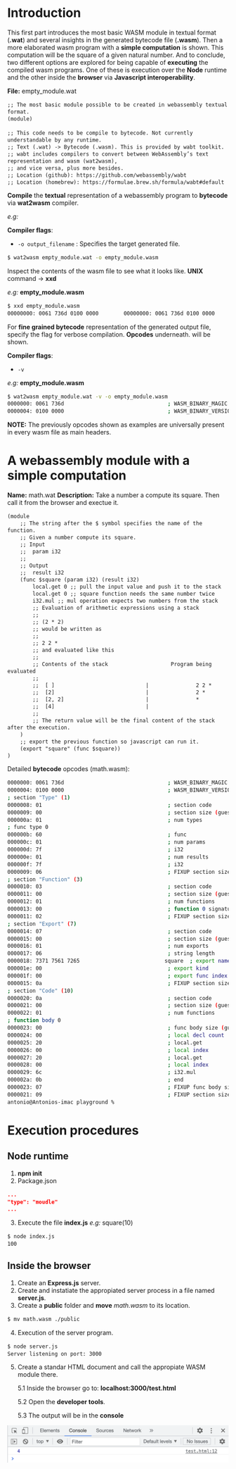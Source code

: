 # Introduction

This first part introduces the most basic WASM module in textual format (**.wat**) and several insights in the generated bytecode file (**.wasm**). Then a more elaborated wasm program with a **simple computation** is shown. This computation will be the square of a given natural number. And to conclude, two different options are explored for being capable of **executing** the compiled wasm programs. One of these is execution over the **Node** runtime and the other inside the **browser** via **Javascript interoperability**.

**File:** empty_module.wat

```wasm
;; The most basic module possible to be created in webassembly textual format.
(module)

;; This code needs to be compile to bytecode. Not currently understandable by any runtime.
;; Text (.wat) -> Bytecode (.wasm). This is provided by wabt toolkit.
;; wabt includes compilers to convert between WebAssembly’s text representation and wasm (wat2wasm),
;; and vice versa, plus more besides.
;; Location (github): https://github.com/webassembly/wabt
;; Location (homebrew): https://formulae.brew.sh/formula/wabt#default

```

**Compile** the **textual** representation of a webassembly program to **bytecode** via **wat2wasm** compiler. 

_e.g:_ 

**Compiler flags**:

- `-o output_filename` : Specifies the target generated file.

```bash
$ wat2wasm empty_module.wat -o empty_module.wasm
```

Inspect the contents of the wasm file to see what it looks like. **UNIX** command -> **xxd**

_e.g:_ **empty_module.wasm**

```bash
$ xxd empty_module.wasm
00000000: 0061 736d 0100 0000        00000000: 0061 736d 0100 0000                      .asm....
```

For **fine grained bytecode** representation of the generated output file, specify the flag for verbose compilation. **Opcodes** underneath. will be shown.

**Compiler flags**:

- `-v`

_e.g:_ **empty_module.wasm**

```bash
$ wat2wasm empty_module.wat -v -o empty_module.wasm
0000000: 0061 736d                                 ; WASM_BINARY_MAGIC
0000004: 0100 0000                                 ; WASM_BINARY_VERSION
```
**NOTE:** The previously opcodes shown as examples are universally present in every wasm file as main headers.



# A webassembly module with a simple computation

**Name:** math.wat
**Description:** Take a number a compute its square. Then call it from the browser and exectue it.

```
(module
    ;; The string after the $ symbol specifies the name of the function.
    ;; Given a number compute its square.
    ;; Input
    ;;  param i32
    ;;
    ;; Output
    ;;  result i32
    (func $square (param i32) (result i32)
        local.get 0 ;; pull the input value and push it to the stack
        local.get 0 ;; square function needs the same number twice
        i32.mul ;; mul operation expects two numbers from the stack
        ;; Evaluation of arithmetic expressions using a stack
        ;;
        ;; (2 * 2)
        ;; would be written as
        ;;
        ;; 2 2 *
        ;; and evaluated like this
        ;;
        ;; Contents of the stack                    Program being evaluated
        ;;
        ;;  [ ]                             |               2 2 *
        ;;  [2]                             |               2 *
        ;;  [2, 2]                          |               *
        ;;  [4]                             |
        ;;
        ;; The return value will be the final content of the stack after the execution.
    )
    ;; export the previous function so javascript can run it.
    (export "square" (func $square))
)
```

Detailed **bytecode** opcodes (math.wasm):

```bash
0000000: 0061 736d                                 ; WASM_BINARY_MAGIC
0000004: 0100 0000                                 ; WASM_BINARY_VERSION
; section "Type" (1)
0000008: 01                                        ; section code
0000009: 00                                        ; section size (guess)
000000a: 01                                        ; num types
; func type 0
000000b: 60                                        ; func
000000c: 01                                        ; num params
000000d: 7f                                        ; i32
000000e: 01                                        ; num results
000000f: 7f                                        ; i32
0000009: 06                                        ; FIXUP section size
; section "Function" (3)
0000010: 03                                        ; section code
0000011: 00                                        ; section size (guess)
0000012: 01                                        ; num functions
0000013: 00                                        ; function 0 signature index
0000011: 02                                        ; FIXUP section size
; section "Export" (7)
0000014: 07                                        ; section code
0000015: 00                                        ; section size (guess)
0000016: 01                                        ; num exports
0000017: 06                                        ; string length
0000018: 7371 7561 7265                           square  ; export name
000001e: 00                                        ; export kind
000001f: 00                                        ; export func index
0000015: 0a                                        ; FIXUP section size
; section "Code" (10)
0000020: 0a                                        ; section code
0000021: 00                                        ; section size (guess)
0000022: 01                                        ; num functions
; function body 0
0000023: 00                                        ; func body size (guess)
0000024: 00                                        ; local decl count
0000025: 20                                        ; local.get
0000026: 00                                        ; local index
0000027: 20                                        ; local.get
0000028: 00                                        ; local index
0000029: 6c                                        ; i32.mul
000002a: 0b                                        ; end
0000023: 07                                        ; FIXUP func body size
0000021: 09                                        ; FIXUP section size
antonio@Antonios-imac playground %
```


# Execution procedures

## Node runtime

1. **npm init**
2. Package.json
```json
...
"type": "moudle"
...
```

3. Execute the file **index.js**
_e.g:_ square(10)
```bash
$ node index.js
100
```

## Inside the browser

1. Create an **Express.js** server.
2. Create and instatiate the appropiated server process in a file named **server.js**.
3. Create a **public** folder and **move** _math.wasm_ to its location.
```bash
$ mv math.wasm ./public
```

4. Execution of the server program.
```bash
$ node server.js
Server listening on port: 3000
```

5. Create a standar HTML document and call the appropiate WASM module there.

   5.1 Inside the browser go to: **localhost:3000/test.html**

   5.2 Open the **developer tools**.

   5.3 The output will be in the **console**

![wasm_square_browser](../docs/img/wasm_square_browser.png)

